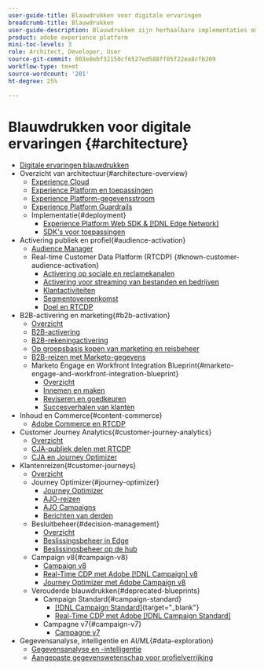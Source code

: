```yaml
---
user-guide-title: Blauwdrukken voor digitale ervaringen
breadcrumb-title: Blauwdrukken
user-guide-description: Blauwdrukken zijn herhaalbare implementaties om vastgestelde bedrijfsproblemen aan te pakken en bevatten architectuurdiagrammen, technische overwegingen en relevante documentatiekoppelingen.
product: adobe experience platform
mini-toc-levels: 3
role: Architect, Developer, User
source-git-commit: 003e8ebf32150cf6527ed588ff05f22ea8cfb209
workflow-type: tm+mt
source-wordcount: '201'
ht-degree: 25%

---
```



# Blauwdrukken voor digitale ervaringen {#architecture}

+ [Digitale ervaringen blauwdrukken](/help/blueprints/overview.md)
+ Overzicht van architectuur{#architecture-overview}
   + [Experience Cloud](/help/blueprints/experience-platform/experience-cloud.md)
   + [Experience Platform en toepassingen](/help/blueprints/experience-platform/platform-applications.md)
   + [Experience Platform-gegevensstroom](/help/blueprints/experience-platform/platform-data-flow.md)
   + [Experience Platform Guardrails](/help/blueprints/experience-platform/guardrails.md)
   + Implementatie{#deployment}
      + [Experience Platform Web SDK &amp; [!DNL Edge Network]](/help/blueprints/experience-platform/deployment/websdk.md)
      + [SDK&#39;s voor toepassingen](/help/blueprints/experience-platform/deployment/appsdk.md)
+ Activering publiek en profiel{#audience-activation}
   + [Audience Manager](/help/blueprints/audience-activation/audience-manager.md)
   + Real-time Customer Data Platform (RTCDP) {#known-customer-audience-activation}
      + [Activering op sociale en reclamekanalen](/help/blueprints/audience-activation/advertising-activation.md)
      + [Activering voor streaming van bestanden en bedrijven](/help/blueprints/audience-activation/enterprise-destinations.md)
      + [Klantactiviteiten](/help/blueprints/audience-activation/customer-activity.md)
      + [Segmentovereenkomst](/help/blueprints/audience-activation/segment-match.md)
      + [Doel en RTCDP](/help/blueprints/audience-activation/rtcdp-target.md)
+ B2B-activering en marketing{#b2b-activation}
   + [Overzicht](/help/blueprints/b2b/overview.md)
   + [B2B-activering](/help/blueprints/b2b/b2bactivation.md)
   + [B2B-rekeningactivering](/help/blueprints/b2b/b2b-account-activation.md)
   + [Op groepsbasis kopen van marketing en reisbeheer](/help/blueprints/b2b/b2b-buying-group-journeys.md)
   + [B2B-reizen met Marketo-gegevens](/help/blueprints/b2b/b2b-journeys-with-marketo.md)
   + Marketo Engage en Workfront Integration Blueprint{#marketo-engage-and-workfront-integration-blueprint}
      + [Overzicht](/help/blueprints/b2b/marketo-engage-and-workfront-integration-blueprint/overview.md)
      + [Innemen en maken](/help/blueprints/b2b/marketo-engage-and-workfront-integration-blueprint/intake-and-create.md)
      + [Reviseren en goedkeuren](/help/blueprints/b2b/marketo-engage-and-workfront-integration-blueprint/review-and-approve-blueprint.md)
      + [Succesverhalen van klanten](/help/blueprints/b2b/marketo-engage-and-workfront-integration-blueprint/customer-success-stories.md)
+ Inhoud en Commerce{#content-commerce}
   + [Adobe Commerce en RTCDP](/help/blueprints/content-commerce/commerce/commerce-rtcdp.md)
+ Customer Journey Analytics{#customer-journey-analytics}
   + [Overzicht](/help/blueprints/customer-journey-analytics/overview.md)
   + [CJA-publiek delen met RTCDP](/help/blueprints/customer-journey-analytics/cja-rtcdp.md)
   + [CJA en Journey Optimizer](/help/blueprints/customer-journey-analytics/cja-ajo.md)
+ Klantenreizen{#customer-journeys}
   + [Overzicht](/help/blueprints/customer-journeys/overview.md)
   + Journey Optimizer{#journey-optimizer}
      + [Journey Optimizer](/help/blueprints/customer-journeys/journey-optimizer/journey-optimizer-overview.md)
      + [AJO-reizen](/help/blueprints/customer-journeys/journey-optimizer/journey-optimizer-journeys.md)
      + [AJO Campaigns](/help/blueprints/customer-journeys/journey-optimizer/journey-optimizer-campaigns.md)
      + [Berichten van derden](/help/blueprints/customer-journeys/journey-optimizer/3rd-party-messaging.md)
   + Besluitbeheer{#decision-management}
      + [Overzicht](/help/blueprints/customer-journeys/decision-management/decision-management-overview.md)
      + [Beslissingsbeheer in Edge](/help/blueprints/customer-journeys/decision-management/decision-management-edge.md)
      + [Beslissingsbeheer op de hub](/help/blueprints/customer-journeys/decision-management/decision-management-hub.md)
   + Campaign v8{#campaign-v8}
      + [Campaign v8](/help/blueprints/customer-journeys/campaign-v8/campaign-v8-overview.md)
      + [Real-Time CDP met Adobe  [!DNL Campaign]  v8](/help/blueprints/customer-journeys/campaign-v8/rtcdp-and-campaign-v8.md)
      + [Journey Optimizer met Adobe Campaign v8](/help/blueprints/customer-journeys/campaign-v8/ajo-and-campaign-v8.md)
   + Verouderde blauwdrukken{#deprecated-blueprints}
      + Campaign Standard{#campaign-standard}
         + [[!DNL Campaign Standard]](https://experienceleague.adobe.com/nl/docs/campaign-standard){target="_blank"}
         + [ Real-Time CDP met Adobe  [!DNL Campaign Standard] ](https://experienceleague.adobe.com/nl/docs/campaign-standard/using/integrating-with-adobe-cloud/adobe-experience-platform/get-started-sources-destinations)
      + Campagne v7{#campaign-v7}
         + [Campagne v7](/help/blueprints/customer-journeys/campaign-v7/campaign-v7-overview.md)
+ Gegevensanalyse, intelligentie en AI/ML{#data-exploration}
   + [Gegevensanalyse en -intelligentie](/help/blueprints/data-insights/analysis.md)
   + [Aangepaste gegevenswetenschap voor profielverrijking](/help/blueprints/data-insights/data-science.md)
